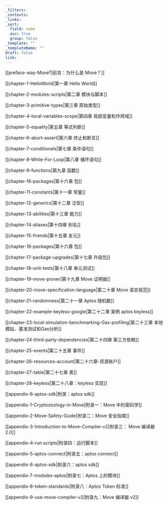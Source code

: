```yaml
---
_filters: 
_contexts: 
_links: 
_sort:
  field: name
  asc: true
  group: false
_template: ""
_templateName: ""
draft: false
link:
---
```

[[preface-way-Move?|前言：为什么是 Move？]]

[[chapter-1-HelloWorld|第一章 Hello World]]

[[chapter-2-modules-scripts|第二章 模块与脚本]]

[[chapter-3-primitive-types|第三章 原始类型]]

[[chapter-4-local-variables-scope|第四章 局部变量和作用域]]

[[chapter-5-equality|第五章 等式判断]]

[[chapter-6-abort-assert|第六章 终止和断言]]

[[chapter-7-conditionals|第七章 条件语句]]

[[chapter-8-While-For-Loop|第八章 循环语句]]

[[chapter-9-functions|第九章 函数]]

[[chapter-16-packages|第十六章 包]]

[[chapter-11-constants|第十一章 常量]]

[[chapter-12-generics|第十二章 泛型]]

[[chapter-13-abilities|第十三章 能力]]

[[chapter-14-aliases|第十四章 别名]]

[[chapter-15-friends|第十五章 友元]]

[[chapter-16-packages|第十六章 包]]

[[chapter-17-package-upgrades|第十七章 升级包]]

[[chapter-18-unit-tests|第十八章 单元测试]]

[[chapter-19-move-prover|第十九章 Move 证明器]]

[[chapter-20-move-specification-language|第二十章 Move 语言规范]]

[[chapter-21-randomness|第二十一章 Aptos 随机数]]

[[chapter-22-example-keyless-google|第二十二章 案例 aptos keyless]]

[[chapter-23-local-simulation-benchmarking-Gas-profiling|第二十三章 本地模拟、基准测试和Gas分析]]

[[chapter-24-third-party-dependencies|第二十四章 第三方依赖]]

[[chapter-25-events|第二十五章 事件]]

[[chapter-26-resources-account|第二十六章-资源账户]]

[[chapter-27-table|第二十七章 表]]

[[chapter-28-keyless|第二十八章：keyless 实现]]

[[appendix-6-aptos-sdk|附录：aptos sdk]]

[[appendix-1-Cryptozoology-in-Move|附录一：Move 中的密码学]]

[[appendix-2-Move-Safety-Guide|附录二：Move 安全指南]]

[[appendix-3-Introduction-to-Move-Compiler-v2|附录三： Move 编译器 2.0]]

[[appendix-4-run scripts|附录四：运行脚本]]

[[appendix-5-aptos-connect|附录五：aptos connect]]

[[appendix-6-aptos-sdk|附录六：aptos sdk]]

[[appendix-7-modules-aptos|附录七：Aptos 上的模块]]

[[appendix-8-token-standards|附录八：Aptos Token 标准]]

[[appendix-9-use-move-compiler-v2|附录九：Move 编译器 v2]]

